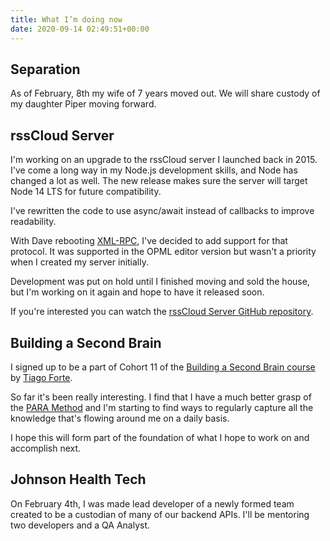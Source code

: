 ```yaml
---
title: What I’m doing now
date: 2020-09-14 02:49:51+00:00
---
```


## Separation

As of February, 8th my wife of 7 years moved out. We will share custody of my daughter Piper moving forward.

## rssCloud Server

I'm working on an upgrade to the rssCloud server I launched back in 2015. I've come a long way in my Node.js development skills, and Node has changed a lot as well. The new release makes sure the server will target Node 14 LTS for future compatibility.

I've rewritten the code to use async/await instead of callbacks to improve readability.

With Dave rebooting [XML-RPC](http://xmlrpc.com/), I've decided to add support for that protocol. It was supported in the OPML editor version but wasn't a priority when I created my server initially.

Development was put on hold until I finished moving and sold the house, but I'm working on it again and hope to have it released soon.

If you're interested you can watch the [rssCloud Server GitHub repository](https://github.com/andrewshell/rsscloud-server).

## Building a Second Brain

I signed up to be a part of Cohort 11 of the [Building a Second Brain course](https://www.buildingasecondbrain.com/) by [Tiago Forte](https://fortelabs.co/).

So far it's been really interesting. I find that I have a much better grasp of the [PARA Method](https://fortelabs.co/blog/para/) and I'm starting to find ways to regularly capture all the knowledge that's flowing around me on a daily basis.

I hope this will form part of the foundation of what I hope to work on and accomplish next.

## Johnson Health Tech

On February 4th, I was made lead developer of a newly formed team created to be a custodian of many of our backend APIs. I'll be mentoring two developers and a QA Analyst.
